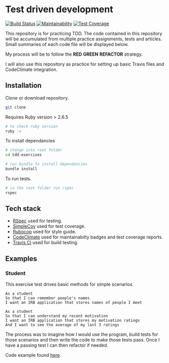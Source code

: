 # Test driven development
[![Build Status](https://travis-ci.com/jonesandy/tdd-exercises.svg?branch=master)](https://travis-ci.com/jonesandy/tdd-exercises) [![Maintainability](https://api.codeclimate.com/v1/badges/8df57e2cc1de188d3e75/maintainability)](https://codeclimate.com/github/jonesandy/tdd-exercises/maintainability) [![Test Coverage](https://api.codeclimate.com/v1/badges/8df57e2cc1de188d3e75/test_coverage)](https://codeclimate.com/github/jonesandy/tdd-exercises/test_coverage) 

This repository is for practicing TDD. The code contained in this repository will be accumulated from multiple practice assignments, tests and articles. Small summaries of each code file will be displayed below.

My process will be to follow the **RED** **GREEN** **REFACTOR** strategy.

I will also use this repository as practice for setting up basic Travis files and CodeClimate integration.

## Installation

Clone or download repository.   

```bash
git clone
```

Requires Ruby version > 2.6.5 
   
```bash
# to check ruby version
ruby -v
```

To install dependancies

```bash
# change into root folder
cd tdd-exercises

# run bundle to install dependancies
bundle install
```

To run tests.

```bash
# in the root folder run rspec
rspec
```

## Tech stack

* [RSpec](https://rspec.info/) used for testing.
* [SimpleCov](https://github.com/colszowka/simplecov) used for test coverage. 
* [Rubocop](https://github.com/rubocop-hq/rubocop) used for style guide.
* [CodeClimate](https://codeclimate.com/) used for maintainabilty badges and test coverage reports.
* [Travis CI](https://travis-ci.com/) used for build testing.

## Examples

### Student

This exercise test drives basic methods for simple scenarios.

```
As a student
So that I can remember people's names
I want an IRB application that stores names of people I meet

As a student
So that I can understand my recent motivation
I want an IRB application that stores my motivation ratings
And I want to see the average of my last 3 ratings
```

The process was to imagine how I would use the program, build tests for those scenarios and then write the code to make those tests pass. Once I have a passing test I can then refactor if needed.

Code example found [here](lib/student.rb).
